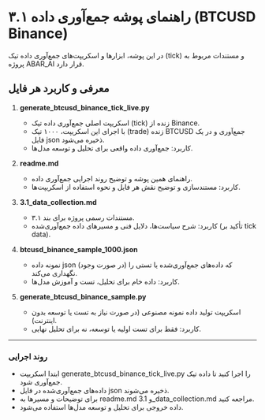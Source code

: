 # راهنمای پوشه جمع‌آوری داده ۳.۱ (BTCUSD Binance)

در این پوشه، ابزارها و اسکریپت‌های جمع‌آوری داده تیک (tick) و مستندات مربوط به پروژه ABAR_AI قرار دارد.

## معرفی و کاربرد هر فایل

1. **generate_btcusd_binance_tick_live.py**
   - اسکریپت اصلی جمع‌آوری داده تیک (tick) زنده از Binance.
   - با اجرای این اسکریپت، ۱۰۰۰ تیک (trade) زنده BTCUSD جمع‌آوری و در یک فایل json ذخیره می‌شود.
   - کاربرد: جمع‌آوری داده واقعی برای تحلیل و توسعه مدل‌ها.

2. **readme.md**
   - راهنمای همین پوشه و توضیح روند اجرایی جمع‌آوری داده.
   - کاربرد: مستندسازی و توضیح نقش هر فایل و نحوه استفاده از اسکریپت‌ها.

3. **3.1_data_collection.md**
   - مستندات رسمی پروژه برای بند ۳.۱.
   - کاربرد: شرح سیاست‌ها، دلایل فنی و مسیرهای داده جمع‌آوری‌شده (تأکید بر tick data).

4. **btcusd_binance_sample_1000.json**
   - نمونه داده json (در صورت وجود) که داده‌های جمع‌آوری‌شده یا تستی را نگهداری می‌کند.
   - کاربرد: داده خام برای تحلیل، تست و آموزش مدل‌ها.

5. **generate_btcusd_binance_sample.py**
   - اسکریپت تولید داده نمونه مصنوعی (در صورت نیاز به تست یا توسعه بدون اینترنت).
   - کاربرد: فقط برای تست اولیه یا توسعه، نه برای تحلیل نهایی.

---
### روند اجرایی
- ابتدا اسکریپت generate_btcusd_binance_tick_live.py را اجرا کنید تا داده تیک جمع‌آوری شود.
- داده‌های جمع‌آوری‌شده در فایل json ذخیره می‌شوند.
- برای توضیحات و مسیرها به readme.md و 3.1_data_collection.md مراجعه کنید.
- داده خروجی برای تحلیل و توسعه مدل‌ها استفاده می‌شود.
